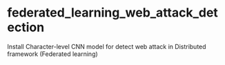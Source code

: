 # federated_learning_web_attack_detection
Install Character-level CNN model for detect web attack in Distributed framework (Federated learning)
